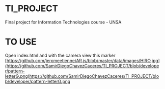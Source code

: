 # TI_PROJECT
Final project for Information Technologies course - UNSA

# TO USE
Open index.html and with the camera view this marker [https://github.com/jeromeetienne/AR.js/blob/master/data/images/HIRO.jpg](https://github.com/SamirDiegoChavezCaceres/TI_PROJECT/blob/developer/pattern-letterG.png)https://github.com/SamirDiegoChavezCaceres/TI_PROJECT/blob/developer/pattern-letterG.png
